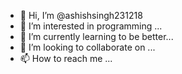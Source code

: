 - 👋 Hi, I’m @ashishsingh231218
- 👀 I’m interested in programming ...
- 🌱 I’m currently learning to be better...
- 💞️ I’m looking to collaborate on ...
- 📫 How to reach me ...

<!---
ashishsingh231218/ashishsingh231218 is a ✨ special ✨ repository because its `README.md` (this file) appears on your GitHub profile.
You can click the Preview link to take a look at your changes.
--->
